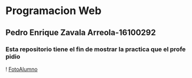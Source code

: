 
# Programacion Web
## Pedro Enrique Zavala Arreola-16100292  
### Esta repositorio tiene el fin de mostrar la practica que el profe pidio  
! [FotoAlumno](/blob:https://teams.microsoft.com/f4c16c7c-1c7d-4df6-aeec-bcce7415ff27)